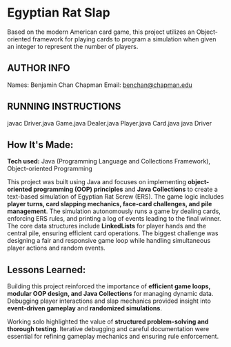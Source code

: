 # Egyptian Rat Slap
Based on the modern American card game, this project utilizes an Object-oriented framework for playing cards to program a simulation when given an integer to represent the number of players.

## AUTHOR INFO
Names: Benjamin Chan 
Chapman Email: benchan@chapman.edu

## RUNNING INSTRUCTIONS
javac Driver.java Game.java Dealer.java Player.java Card.java
java Driver

## How It's Made:

**Tech used:** Java (Programming Language and Collections Framework), Object-oriented Programming

This project was built using Java and focuses on implementing **object-oriented programming (OOP) principles** and **Java Collections** to create a text-based simulation of Egyptian Rat Screw (ERS). The game logic includes **player turns, card slapping mechanics, face-card challenges, and pile management**. The simulation autonomously runs a game by dealing cards, enforcing ERS rules, and printing a log of events leading to the final winner. The core data structures include **LinkedLists** for player hands and the central pile, ensuring efficient card operations. The biggest challenge was designing a fair and responsive game loop while handling simultaneous player actions and random events.

## Lessons Learned:

Building this project reinforced the importance of **efficient game loops, modular OOP design, and Java Collections** for managing dynamic data. Debugging player interactions and slap mechanics provided insight into **event-driven gameplay** and **randomized simulations**.  

Working solo highlighted the value of **structured problem-solving and thorough testing**. Iterative debugging and careful documentation were essential for refining gameplay mechanics and ensuring rule enforcement.
